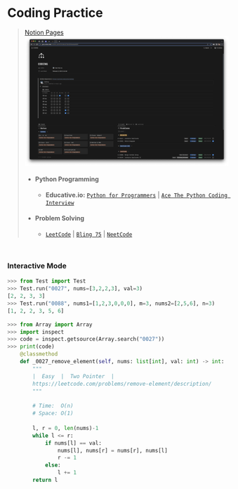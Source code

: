 # Coding Practice
> [Notion Pages](https://yylou.notion.site/CODING-eef2bf79104b44709c56f0bedea8d9f5)
> ![Notion](./notion.png)
> * #### Python Programming
>   * **Educative.io:** [```Python for Programmers```](https://www.educative.io/path/python-for-programmers) | [```Ace The Python Coding Interview```](https://www.educative.io/path/ace-python-coding-interview)
> * #### Problem Solving
>   * [```LeetCode```](https://leetcode.com/problemset/all/) | [```Bling 75```](https://www.techinterviewhandbook.org/best-practice-questions/) | [```NeetCode```](https://neetcode.io/roadmap)

<br />

### Interactive Mode
```python
>>> from Test import Test
>>> Test.run("0027", nums=[3,2,2,3], val=3)
[2, 2, 3, 3]
>>> Test.run("0088", nums1=[1,2,3,0,0,0], m=3, nums2=[2,5,6], n=3)
[1, 2, 2, 3, 5, 6]
```

```python
>>> from Array import Array
>>> import inspect
>>> code = inspect.getsource(Array.search("0027"))
>>> print(code)
    @classmethod
    def _0027_remove_element(self, nums: list[int], val: int) -> int:
        """
        |  Easy  |  Two Pointer  |
        https://leetcode.com/problems/remove-element/description/
        """

        # Time:  O(n)
        # Space: O(1)

        l, r = 0, len(nums)-1
        while l <= r:
            if nums[l] == val:
                nums[l], nums[r] = nums[r], nums[l]
                r -= 1
            else:
                l += 1
        return l
```